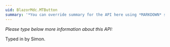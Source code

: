 ```yaml
---
uid: BlazorMdc.MTButton
summary: '*You can override summary for the API here using *MARKDOWN* syntax'
---
```


*Please type below more information about this API:*

Typed in by Simon.